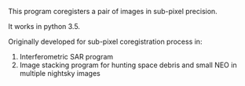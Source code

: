 This program coregisters a pair of images in sub-pixel precision.

It works in python 3.5.

Originally developed for sub-pixel coregistration process in:
1) Interferometric SAR program
2) Image stacking program for hunting space debris and small NEO in multiple nightsky images